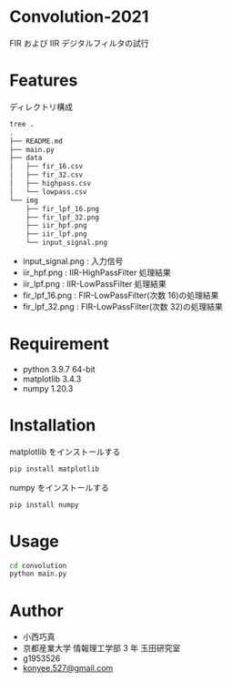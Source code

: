 # Convolution-2021

FIR および IIR デジタルフィルタの試行

# Features

ディレクトリ構成

```bash
tree .
.
├── README.md
├── main.py
├── data
│   ├── fir_16.csv
│   ├── fir_32.csv
│   ├── highpass.csv
│   └── lowpass.csv
└── img
    ├── fir_lpf_16.png
    ├── fir_lpf_32.png
    ├── iir_hpf.png
    ├── iir_lpf.png
    └── input_signal.png
```

- input_signal.png : 入力信号
- iir_hpf.png : IIR-HighPassFilter 処理結果
- iir_lpf.png : IIR-LowPassFilter 処理結果
- fir_lpf_16.png : FIR-LowPassFilter(次数 16)の処理結果
- fir_lpf_32.png : FIR-LowPassFilter(次数 32)の処理結果

# Requirement

- python 3.9.7 64-bit
- matplotlib 3.4.3
- numpy 1.20.3

# Installation

matplotlib をインストールする

```bash
pip install matplotlib
```

numpy をインストールする

```bash
pip install numpy
```

# Usage

```bash
cd convolution
python main.py
```

# Author

- 小西巧真
- 京都産業大学 情報理工学部 3 年 玉田研究室
- g1953526
- konyee.527@gmail.com
